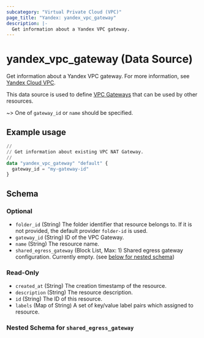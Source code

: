 ```yaml
---
subcategory: "Virtual Private Cloud (VPC)"
page_title: "Yandex: yandex_vpc_gateway"
description: |-
  Get information about a Yandex VPC gateway.
---
```


# yandex_vpc_gateway (Data Source)

Get information about a Yandex VPC gateway. For more information, see [Yandex Cloud VPC](https://yandex.cloud/docs/vpc/concepts).

This data source is used to define [VPC Gateways](https://yandex.cloud/docs/vpc/concepts/gateways) that can be used by other resources.

~> One of `gateway_id` or `name` should be specified.

## Example usage

```terraform
//
// Get information about existing VPC NAT Gateway.
//
data "yandex_vpc_gateway" "default" {
  gateway_id = "my-gateway-id"
}
```

<!-- schema generated by tfplugindocs -->
## Schema

### Optional

- `folder_id` (String) The folder identifier that resource belongs to. If it is not provided, the default provider `folder-id` is used.
- `gateway_id` (String) ID of the VPC Gateway.
- `name` (String) The resource name.
- `shared_egress_gateway` (Block List, Max: 1) Shared egress gateway configuration. Currently empty. (see [below for nested schema](#nestedblock--shared_egress_gateway))

### Read-Only

- `created_at` (String) The creation timestamp of the resource.
- `description` (String) The resource description.
- `id` (String) The ID of this resource.
- `labels` (Map of String) A set of key/value label pairs which assigned to resource.

<a id="nestedblock--shared_egress_gateway"></a>
### Nested Schema for `shared_egress_gateway`
